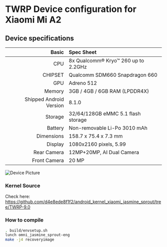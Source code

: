 # TWRP Device configuration for Xiaomi Mi A2

## Device specifications

Basic   | Spec Sheet
-------:|:-------------------------
CPU     | 8x Qualcomm® Kryo™ 260 up to 2.2GHz
CHIPSET | Qualcomm SDM660 Snapdragon 660
GPU     | Adreno 512
Memory  | 3GB / 4GB / 6GB RAM (LPDDR4X)
Shipped Android Version | 8.1.0
Storage | 32/64/128GB eMMC 5.1 flash storage
Battery | Non-removable Li-Po 3010 mAh
Dimensions | 158.7 x 75.4 x 7.3 mm
Display | 1080x2160 pixels, 5.99
Rear Camera  | 12MP+20MP, AI Dual Camera
Front Camera | 20 MP

![Device Picture](https://www.scanmalta.com/newstore/media/catalog/product/cache/1/image/641x/9df78eab33525d08d6e5fb8d27136e95/x/i/xiaomi-mi-a2-mi-6x-3_1.jpg)

### Kernel Source
Check here: https://github.com/d4e8ede8f1f2/android_kernel_xiaomi_jasmine_sprout/tree/TWRP-9.0

### How to compile
```sh
. build/envsetup.sh
lunch omni_jasmine_sprout-eng
make -j4 recoveryimage
```